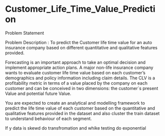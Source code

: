 # Customer_Life_Time_Value_Prediction
Problem Statement

Problem Description : To predict the Customer life time value for an auto insurance company based on different quantitative and qualitative features provided.

Forecasting is an important approach to take an optimal decision and implement appropriate action plans. A major non-life insurance company wants to evaluate customer life time value based on each customer’s demographics and policy information including claim details. The CLV is a profitability metric in terms of a value placed by the company on each customer and can be conceived in two dimensions: the customer`s present Value and potential future Value.

You are expected to create an analytical and modelling framework to predict the life time value of each customer based on the quantitative and qualitative features provided in the dataset and also cluster the train dataset to understand behaviour of each segment.

If y data is skewd do transfromation and whike testing do exponential
